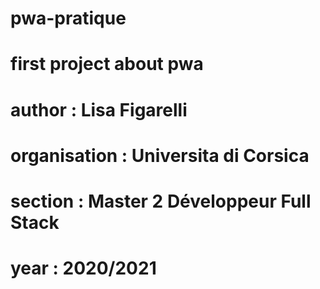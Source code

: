 # pwa-pratique

# first project about pwa 
# author : Lisa Figarelli
# organisation : Universita di Corsica 
# section : Master 2 Développeur Full Stack
# year : 2020/2021